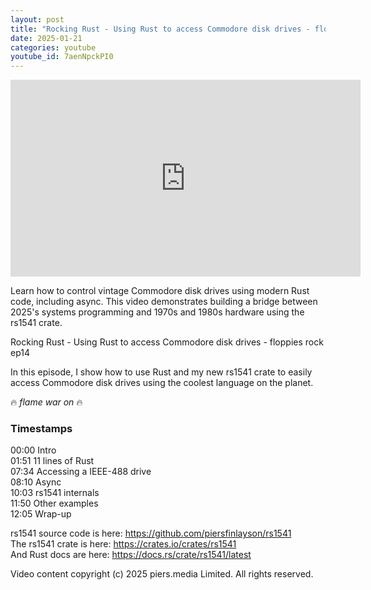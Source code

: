 ```yaml
---
layout: post
title: "Rocking Rust - Using Rust to access Commodore disk drives - floppies rock ep14"
date: 2025-01-21
categories: youtube
youtube_id: 7aenNpckPI0
---
```


<!-- You can customize your embedded video appearance -->
<div class="video-container">
    <iframe 
        width="560" 
        height="315" 
        src="https://www.youtube.com/embed/7aenNpckPI0" 
        frameborder="0" 
        allow="accelerometer; autoplay; encrypted-media; gyroscope; picture-in-picture" 
        allowfullscreen>
    </iframe>
</div>

Learn how to control vintage Commodore disk drives using modern Rust code, including async.  This video demonstrates building a bridge between 2025's systems programming and 1970s and 1980s hardware using the rs1541 crate.  

Rocking Rust - Using Rust to access Commodore disk drives - floppies rock ep14  

In this episode, I show how to use Rust and my new rs1541 crate to easily access Commodore disk drives using the coolest language on the planet.  

🔥 *flame war on* 🔥  


### Timestamps

00:00 Intro  
01:51 11 lines of Rust  
07:34 Accessing a IEEE-488 drive  
08:10 Async  
10:03 rs1541 internals  
11:50 Other examples  
12:05 Wrap-up  

rs1541 source code is here: <https://github.com/piersfinlayson/rs1541>  
The rs1541 crate is here: <https://crates.io/crates/rs1541>  
And Rust docs are here: <https://docs.rs/crate/rs1541/latest>  

Video content copyright (c) 2025 piers.media Limited.  All rights reserved.  